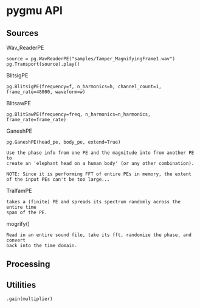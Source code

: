 # pygmu API 

## Sources

Wav_ReaderPE

    source = pg.WavReaderPE("samples/Tamper_MagnifyingFrame1.wav")
    pg.Transport(source).play()

BlitsigPE   

    pg.BlitsigPE(frequency=f, n_harmonics=h, channel_count=1, frame_rate=48000, waveform=w)

BlitsawPE

    pg.BlitSawPE(frequency=freq, n_harmonics=n_harmonics, frame_rate=frame_rate)

GaneshPE

    pg.GaneshPE(head_pe, body_pe, extend=True)

    Use the phase info from one PE and the magnitude into from another PE to 
	create an 'elephant head on a human body' (or any other combination).  

	NOTE: Since it is performing FFT of entire PEs in memory, the extent
	of the input PEs can't be too large...

TralfamPE

    takes a (finite) PE and spreads its spectrum randomly across the entire time
    span of the PE.

mogrify()

    Read in an entire sound file, take its fft, randomize the phase, and convert
    back into the time domain.


## Processing

## Utilities

    .gain(multiplier)

    